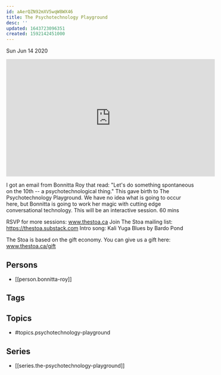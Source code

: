 ```yaml
---
id: aAerQZN92mXV5wqW8WX46
title: The Psychotechnology Playground
desc: ''
updated: 1643723096351
created: 1592142451000
---
```





Sun Jun 14 2020

<iframe width="560" height="315" src="https://www.youtube.com/embed/4rHVgvNHXdA" title="The Psychotechnology Playground w/ Bonnitta Roy (May 29th, 2020)" frameborder="0" allow="accelerometer; autoplay; clipboard-write; encrypted-media; gyroscope; picture-in-picture" allowfullscreen ></iframe>

I got an email from Bonnitta Roy that read: "Let's do something spontaneous on the 10th -- a psychotechnological thing." This gave birth to The Psychotechnology Playground. We have no idea what is going to occur here, but Bonnitta is going to work her magic with cutting edge conversational technology. This will be an interactive session. 60 mins

RSVP for more sessions: www.thestoa.ca
Join The Stoa mailing list: https://thestoa.substack.com
Intro song: Kali Yuga Blues by Bardo Pond

The Stoa is based on the gift economy. You can give us a gift here: www.thestoa.ca/gift

## Persons

- [[person.bonnitta-roy]]

## Tags



## Topics

- #topics.psychotechnology-playground

## Series

- [[series.the-psychotechnology-playground]]

